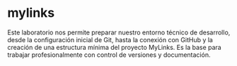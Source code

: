 # mylinks
Este laboratorio nos permite preparar nuestro entorno técnico de desarrollo, desde la configuración inicial de Git, hasta la conexión con GitHub y la creación de una estructura mínima del proyecto MyLinks. Es la base para trabajar profesionalmente con control de versiones y documentación.